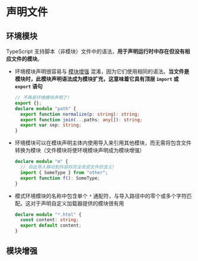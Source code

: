 # 声明文件

## 环境模块

TypeScript 支持脚本（非模块）文件中的语法，**用于声明运行时中存在但没有相应文件的模块**。

* 环境模块声明很容易与 [模块增强](https://ts.nodejs.cn/docs/handbook/declaration-merging.html#module-augmentation) 混淆，因为它们使用相同的语法。**当文件是模块时，此模块声明语法成为模块扩充，这意味着它具有顶层 `import` 或 `export` 语句**

  ```typescript
  // 不再是环境模块声明了!
  export {};
  declare module "path" {
    export function normalize(p: string): string;
    export function join(...paths: any[]): string;
    export var sep: string;
  }
  ```

* 环境模块可以在模块声明主体内使用导入来引用其他模块，而无需将包含文件转换为模块（文件模块将使环境模块声明成为模块增强）

  ```typescript
  declare module "m" {
    // 将此导入移动到外部将完全改变文件的含义!
    import { SomeType } from "other";
    export function f(): SomeType;
  }
  ```

* 模式环境模块的名称中包含单个 `*` 通配符，与导入路径中的零个或多个字符匹配。这对于声明自定义加载器提供的模块很有用

  ```typescript
  declare module "*.html" {
    const content: string;
    export default content;
  }
  ```

## 模块增强



